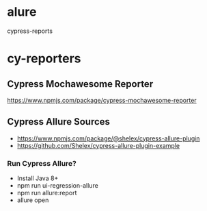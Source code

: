 # alure
cypress-reports
# cy-reporters

## Cypress Mochawesome Reporter

https://www.npmjs.com/package/cypress-mochawesome-reporter

## Cypress Allure Sources

- https://www.npmjs.com/package/@shelex/cypress-allure-plugin
- https://github.com/Shelex/cypress-allure-plugin-example

### Run Cypress Allure?

- Install Java 8+
- npm run ui-regression-allure
- npm run allure:report
- allure open
